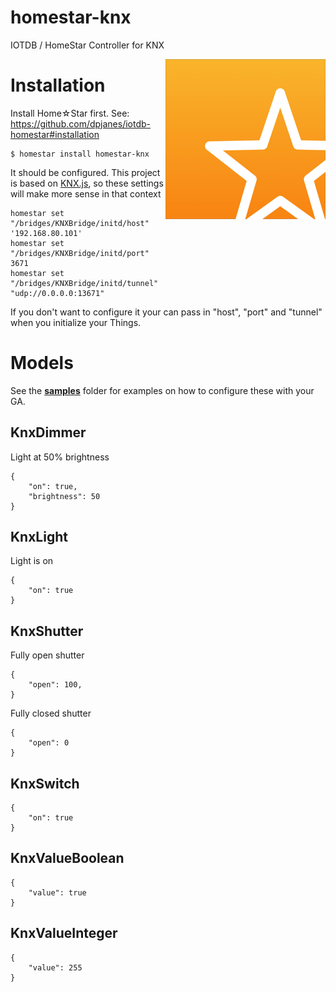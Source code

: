 # homestar-knx
IOTDB / HomeStar Controller for KNX

<img src="https://github.com/dpjanes/iotdb-homestar/blob/master/docs/HomeStar.png" align="right" />

# Installation

Install Home☆Star first. 
See: https://github.com/dpjanes/iotdb-homestar#installation

    $ homestar install homestar-knx

It should be configured. 
This project is based on [KNX.js](https://www.npmjs.com/package/knx.js), 
so these settings will make more sense in that context

    homestar set "/bridges/KNXBridge/initd/host" '192.168.80.101'
    homestar set "/bridges/KNXBridge/initd/port" 3671
    homestar set "/bridges/KNXBridge/initd/tunnel" "udp://0.0.0.0:13671"

If you don't want to configure it your can pass in "host", "port" and "tunnel" when 
you initialize your Things.

# Models

See the **[samples](https://github.com/dpjanes/homestar-knx/tree/master/samples)** folder for examples on how to configure these 
with your GA.

## KnxDimmer

Light at 50% brightness

    {
        "on": true,
        "brightness": 50
    }

## KnxLight

Light is on

    {
        "on": true
    }

## KnxShutter

Fully open shutter

    {
        "open": 100,
    }

Fully closed shutter

    {
        "open": 0
    }

## KnxSwitch

    {
        "on": true
    }

## KnxValueBoolean

    {
        "value": true
    }

## KnxValueInteger

    {
        "value": 255
    }
